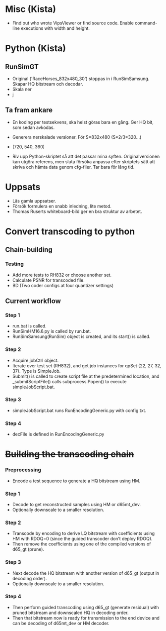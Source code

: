 # Misc (Kista)

- Find out who wrote VipsViewer or find source code. Enable command-line executions with width and height.

# Python (Kista)

## RunSimGT
- Original ('RaceHorses_832x480_30') stoppas in i RunSimSamsung. Skapar HQ bitstream och decodar.
- Skala ner
- j

## Ta fram ankare
- En koding per testsekvens, ska helst göras bara en gång. Ger HQ bit, som sedan avkodas.
- Generera nerskalade versioner. För S=832x480 (S*2/3=320...)
- (720, 540, 360)

- Riv upp Python-skriptet så att det passar mina syften. Originalversionen kan utgöra referens, men sluta försöka anpassa efter skriptets sätt att skriva och hämta data genom cfg-filer. Tar bara för lång tid.


# Uppsats
- Läs gamla uppsatser.
- Försök formulera en snabb inledning, lite metod.
- Thomas Ruserts whiteboard-bild ger en bra struktur av arbetet.

# Convert transcoding to python

## Chain-building

### Testing
- Add more tests to RH832 or choose another set.
- Calculate PSNR for transcoded file.
- BD (Two coder configs at four quantizer settings)

## Current workflow

### Step 1
- run.bat is called.
- RunSimHM16.6.py is called by run.bat.
- RunSimSamsung(RunSim) object is created, and its start() is called.

### Step 2
- Acquire jobCtrl object.
- Iterate over test set (RH832), and get job instances for qpSet (22, 27, 32, 37). Type is SimpleJob.
- Submit() is called to create script file at the predetermined location, and _submitScriptFile() calls subprocess.Popen() to execute simpleJobScript.bat.

### Step 3
- simpleJobScript.bat runs RunEncodingGeneric.py with config.txt.

### Step 4
- decFile is defined in RunEncodingGeneric.py


# <s>Building the transcoding chain</s>

### Preprocessing
- Encode a test sequence to generate a HQ bitstream using HM.

### Step 1
- Decode to get reconstructed samples using HM or d65mt_dev.
- Optionally downscale to a smaller resolution.

### Step 2
- Transcode by encoding to derive LQ bitstream with coefficients using HM with RDOQ=0 (since the guided transcoder don’t deploy RDOQ).
- Then remove the coefficients using one of the compiled versions of d65_gt (prune).

### Step 3
- Next decode the HQ bitstream with another version of d65_gt (output in decoding order).
- Optionally downscale to a smaller resolution.

### Step 4
- Then perform guided transcoding using d65_gt (generate residual) with pruned bitstream and downscaled HQ in decoding order.
- Then that bitstream now is ready for transmission to the end device and can be decoding of d65mt_dev or HM decoder.